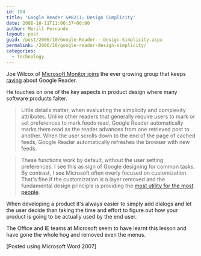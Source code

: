```yaml
---
id: 104
title: 'Google Reader &#8211; Design Simplicity'
date: 2006-10-11T11:06:37+00:00
author: Merill Fernando
layout: post
guid: /post/2006/10/Google-Reader---Design-Simplicity.aspx
permalink: /2006/10/google-reader-design-simplicity/
categories:
  - Technology
---
```

<p>Joe Wilcox of <a href="http://www.microsoftmonitor.com/archives/2006/10/google_reader.html">Microsoft Monitor joins</a> the ever growing group that keeps <a href="http://www.merill.net/ByeByeSmartClientHelloWebApp.aspx">raving</a> about Google Reader.
</p><p>He touches on one of the key aspects in product design where many software products falter. 
</p><blockquote><p>Little details matter, when evaluating the simplicity and complexity attributes. Unlike other readers that generally require users to mark or set preferences to mark feeds read, Google Reader automatically marks them read as the reader advances from one retrieved post to another. When the user scrolls down to the end of the page of cached feeds, Google Reader automatically refreshes the browser with new feeds. 
</p></blockquote><blockquote><p>These functions work by default, without the user setting preferences. I see this as sign of Google designing for common tasks. By contrast, I see Microsoft often overly focused on customization. That's fine if the customization is a layer removed and the fundamental design principle is providing the <a href="http://www.microsoftmonitor.com/archives/005856.html">most utility for the most people</a>.
</p></blockquote><p>When developing a product it's always easier to simply add dialogs and let the user decide than taking the time and effort to figure out how your product is going to be actually used by the end user.
</p><p>The Office and IE teams at Microsoft seem to have learnt this lesson and have gone the whole hog and removed even the menus.
</p><p>[Posted using Microsoft Word 2007]</p>